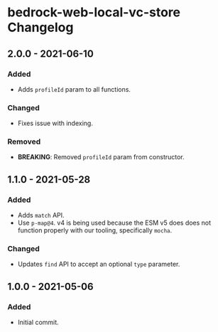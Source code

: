 # bedrock-web-local-vc-store Changelog

## 2.0.0 - 2021-06-10

### Added
- Adds `profileId` param to all functions.

### Changed
- Fixes issue with indexing.

### Removed
- **BREAKING**: Removed `profileId` param from constructor.

## 1.1.0 - 2021-05-28

### Added
- Adds `match` API.
- Use `p-map@4`. v4 is being used because the ESM v5 does does not function
  properly with our tooling, specifically `mocha`.

### Changed
- Updates `find` API to accept an optional `type` parameter.

## 1.0.0 - 2021-05-06

### Added
- Initial commit.
